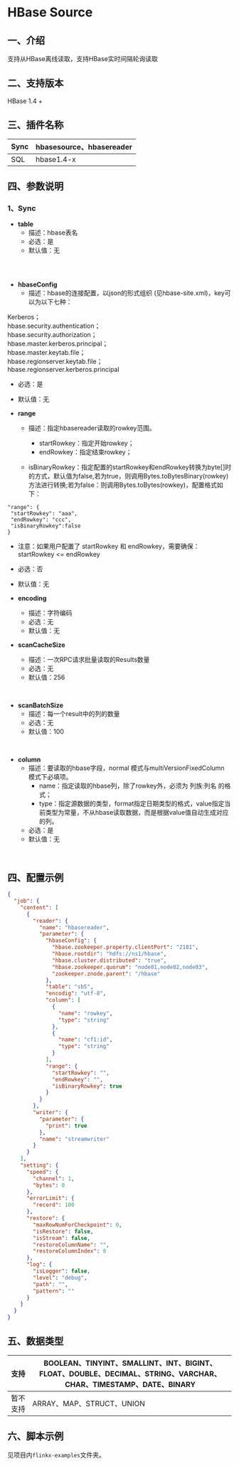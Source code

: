 # HBase Source

## 一、介绍

支持从HBase离线读取，支持HBase实时间隔轮询读取

## 二、支持版本

HBase 1.4 +

## 三、插件名称

| Sync | hbasesource、hbasereader |
| --- | --- |
| SQL | hbase1.4-x |

## 四、参数说明

### 1、Sync

- **table**
    - 描述：hbase表名
    - 必选：是
    - 默认值：无
    ```

 <br />

- **hbaseConfig**
    - 描述：hbase的连接配置，以json的形式组织 (见hbase-site.xml)，key可以为以下七种：

Kerberos；<br />hbase.security.authentication；<br />hbase.security.authorization；<br />hbase.master.kerberos.principal；<br />hbase.master.keytab.file；<br />hbase.regionserver.keytab.file；<br />hbase.regionserver.kerberos.principal

- 必选：是
- 默认值：无

- **range**
    - 描述：指定hbasereader读取的rowkey范围。
        - startRowkey：指定开始rowkey；
        - endRowkey：指定结束rowkey；

    - isBinaryRowkey：指定配置的startRowkey和endRowkey转换为byte[]时的方式，默认值为false,若为true，则调用Bytes.toBytesBinary(rowkey)方法进行转换;若为false：则调用Bytes.toBytes(rowkey)，配置格式如下：

```
"range": {
 "startRowkey": "aaa",
 "endRowkey": "ccc",
 "isBinaryRowkey":false
}
```

- 注意：如果用户配置了 startRowkey 和 endRowkey，需要确保：startRowkey <= endRowkey
- 必选：否
- 默认值：无


- **encoding**
    - 描述：字符编码
    - 必选：无
    - 默认值：无


- **scanCacheSize**
    - 描述：一次RPC请求批量读取的Results数量
    - 必选：无
    - 默认值：256

<br />

- **scanBatchSize**
    - 描述：每一个result中的列的数量
    - 必选：无
    - 默认值：100

<br />

- **column**
    - 描述：要读取的hbase字段，normal 模式与multiVersionFixedColumn 模式下必填项。
        - name：指定读取的hbase列，除了rowkey外，必须为 列族:列名 的格式；
        - type：指定源数据的类型，format指定日期类型的格式，value指定当前类型为常量，不从hbase读取数据，而是根据value值自动生成对应的列。
    - 必选：是
    - 默认值：无

<br />

<a name="kQbcJ"></a>

## 四、配置示例

```json
{
  "job": {
    "content": [
      {
        "reader": {
          "name": "hbasereader",
          "parameter": {
            "hbaseConfig": {
              "hbase.zookeeper.property.clientPort": "2181",
              "hbase.rootdir": "hdfs://ns1/hbase",
              "hbase.cluster.distributed": "true",
              "hbase.zookeeper.quorum": "node01,node02,node03",
              "zookeeper.znode.parent": "/hbase"
            },
            "table": "sb5",
            "encodig": "utf-8",
            "column": [
              {
                "name": "rowkey",
                "type": "string"
              },
              {
                "name": "cf1:id",
                "type": "string"
              }
            ],
            "range": {
              "startRowkey": "",
              "endRowkey": "",
              "isBinaryRowkey": true
            }
          }
        },
        "writer": {
          "parameter": {
            "print": true
          },
          "name": "streamwriter"
        }
      }
    ],
    "setting": {
      "speed": {
        "channel": 1,
        "bytes": 0
      },
      "errorLimit": {
        "record": 100
      },
      "restore": {
        "maxRowNumForCheckpoint": 0,
        "isRestore": false,
        "isStream": false,
        "restoreColumnName": "",
        "restoreColumnIndex": 0
      },
      "log": {
        "isLogger": false,
        "level": "debug",
        "path": "",
        "pattern": ""
      }
    }
  }
}
```

## 五、数据类型

| 支持 | BOOLEAN、TINYINT、SMALLINT、INT、BIGINT、FLOAT、DOUBLE、DECIMAL、STRING、VARCHAR、CHAR、TIMESTAMP、DATE、BINARY |
| --- | --- |
| 暂不支持 | ARRAY、MAP、STRUCT、UNION |

## 六、脚本示例

见项目内`flinkx-examples`文件夹。
